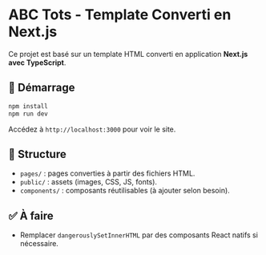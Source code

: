 # ABC Tots - Template Converti en Next.js

Ce projet est basé sur un template HTML converti en application **Next.js avec TypeScript**.

## 🚀 Démarrage

```bash
npm install
npm run dev
```

Accédez à `http://localhost:3000` pour voir le site.

## 📁 Structure
- `pages/` : pages converties à partir des fichiers HTML.
- `public/` : assets (images, CSS, JS, fonts).
- `components/` : composants réutilisables (à ajouter selon besoin).

## ✅ À faire
- Remplacer `dangerouslySetInnerHTML` par des composants React natifs si nécessaire.
